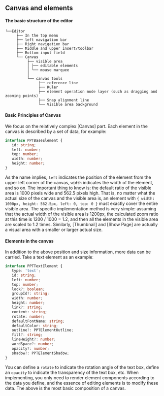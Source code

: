 ## Canvas and elements

#### The basic structure of the editor
```
└──Editor
     ├── In the top menu
     ├── left navigation bar
     ├── Right navigation bar
     ├── Middle and upper insert/toolbar
     ├── Bottom input field
     └── Canvas
          ├── visible area
          │ ├── editable elements
          │ └── mouse marquee
          │
          └── canvas tools
               ├── reference line
               ├── Ruler
               ├── element operation node layer (such as dragging and zooming points)
               ├── Snap alignment line
               └── Visible area background
```

#### Basic Principles of Canvas
We focus on the relatively complex [Canvas] part. Each element in the canvas is described by a set of data, for example:
```typescript
interface PPTBaseElement {
   id: string;
   left: number;
   top: number;
   width: number;
   height: number;
}
```
As the name implies, `left` indicates the position of the element from the upper left corner of the canvas, `width` indicates the width of the element, and so on.
The important thing to know is: the default ratio of the visible area is 1000 pixels wide and 562.5 pixels high. That is, no matter what the actual size of the canvas and the visible area is, an element with `{ width: 1000px, height: 562.5px, left: 0, top: 0 }` must exactly cover the entire visible area.
The specific implementation method is very simple: assuming that the actual width of the visible area is 1200px, the calculated zoom ratio at this time is 1200 / 1000 = 1.2, and then all the elements in the visible area are scaled to 1.2 times.
Similarly, [Thumbnail] and [Show Page] are actually a visual area with a smaller or larger actual size.

#### Elements in the canvas
In addition to the above position and size information, more data can be carried. Take a text element as an example:
```typescript
interface PPTTextElement {
   type: 'text';
   id: string;
   left: number;
   top: number;
   lock?: boolean;
   groupId?: string;
   width: number;
   height: number;
   link?: string;
   content: string;
   rotate: number;
   defaultFontName: string;
   defaultColor: string;
   outline?: PPTElementOutline;
   fill?: string;
   lineHeight?: number;
   wordSpace?: number;
   opacity?: number;
   shadow?: PPTElementShadow;
}
```
You can define a `rotate` to indicate the rotation angle of the text box, define an `opacity` to indicate the transparency of the text box, etc. When implementing, you only need to render element components according to the data you define, and the essence of editing elements is to modify these data.
The above is the most basic composition of a canvas.